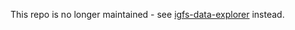 This repo is no longer maintained - see [igfs-data-explorer](https://github.com/IrishMarineInstitute/igfs-data-explorer) instead.

